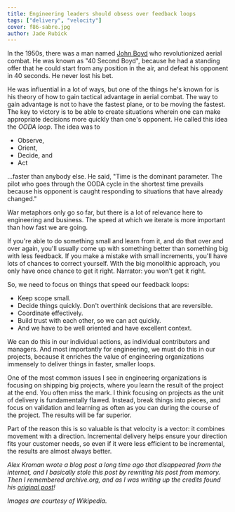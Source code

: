 ```yaml
---
title: Engineering leaders should obsess over feedback loops
tags: ["delivery", "velocity"]
cover: f86-sabre.jpg
author: Jade Rubick
---
```


<re-img src="f86-sabre.jpg"></re-img>

In the 1950s, there was a man named [John Boyd](https://en.wikipedia.org/wiki/John_Boyd_(military_strategist)) who revolutionized aerial combat. He was known as "40 Second Boyd", because he had a standing offer that he could start from any position in the air, and defeat his opponent in 40 seconds. He never lost his bet.

He was influential in a lot of ways, but one of the things he's known for is his theory of how to gain tactical advantage in aerial combat. The way to gain advantage is not to have the fastest plane, or to be moving the fastest. The key to victory is to be able to create situations wherein one can make appropriate decisions more quickly than one's opponent. He called this idea the *OODA loop*. The idea was to 

* Observe, 
* Orient, 
* Decide, and 
* Act 

...faster than anybody else. He said, "Time is the dominant parameter. The pilot who goes through the OODA cycle in the shortest time prevails because his opponent is caught responding to situations that have already changed."

<re-img src="john-boyd.jpg"></re-img>

War metaphors only go so far, but there is a lot of relevance here to engineering and business. The speed at which we iterate is more important than how fast we are going. 

If you're able to do something small and learn from it, and do that over and over again, you'll usually come up with something better than something big with less feedback. If you make a mistake with small increments, you'll have lots of chances to correct yourself. With the big monolithic approach, you only have once chance to get it right. Narrator: you won't get it right.

So, we need to focus on things that speed our feedback loops:

* Keep scope small. 
* Decide things quickly. Don't overthink decisions that are reversible. 
* Coordinate effectively. 
* Build trust with each other, so we can act quickly. 
* And we have to be well oriented and have excellent context.

We can do this in our individual actions, as individual contributors and managers. And most importantly for engineering, we must do this in our projects, because it enriches the value of engineering organizations immensely to deliver things in faster, smaller loops.

One of the most common issues I see in engineering organizations is focusing on shipping big projects, where you learn the result of the project at the end. You often miss the mark. I think focusing on projects as the unit of delivery is fundamentally flawed. Instead, break things into pieces, and focus on validation and learning as often as you can during the course of the project. The results will be far superior.

Part of the reason this is so valuable is that velocity is a vector: it combines movement with a direction. Incremental delivery helps ensure your direction fits your customer needs, so even if it were less efficient to be incremental, the results are almost always better.

_Alex Kroman wrote a blog post a long time ago that disappeared from the internet, and I basically stole this post by rewriting his post from memory. Then I remembered archive.org, and as I was writing up the credits found his [original post](https://web.archive.org/web/20190624164845/http://alexkroman.com/what-the-f-86-can-teach-us-about-software-dev/)!_

_Images are courtesy of Wikipedia._
